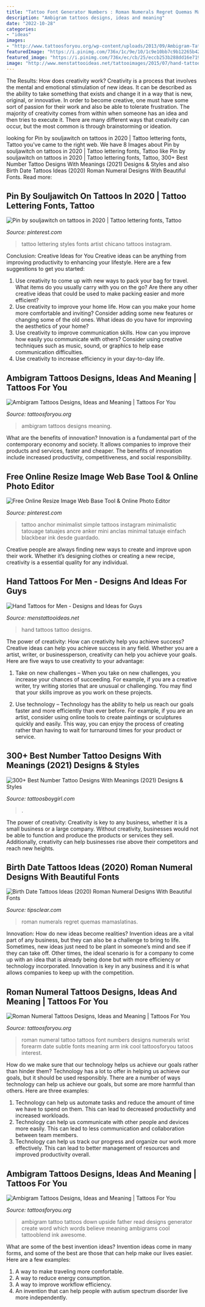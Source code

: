 ```yaml
---
title: "Tattoo Font Generator Numbers : Roman Numerals Regret Quemas Mamaslatinas"
description: "Ambigram tattoos designs, ideas and meaning"
date: "2022-10-28"
categories:
- "ideas"
images:
- "http://www.tattoosforyou.org/wp-content/uploads/2013/09/Ambigram-Tattoos.jpg"
featuredImage: "https://i.pinimg.com/736x/1c/9e/10/1c9e10bb7c9b12265b426c66ac0e35ea.jpg"
featured_image: "https://i.pinimg.com/736x/ec/cb/25/eccb253b288dd16e7194a3dc9e2d4325.jpg"
image: "http://www.menstattooideas.net/tattooimages/2015/07/hand-tattoos-12.jpg"
---
```



The Results: How does creativity work?
Creativity is a process that involves the mental and emotional stimulation of new ideas. It can be described as the ability to take something that exists and change it in a way that is new, original, or innovative. In order to become creative, one must have some sort of passion for their work and also be able to tolerate frustration. The majority of creativity comes from within when someone has an idea and then tries to execute it. There are many different ways that creativity can occur, but the most common is through brainstorming or ideation.

	

		
looking for Pin by souljawitch on tattoos in 2020 | Tattoo lettering fonts, Tattoo you've came to the right web. We have 8 Images about Pin by souljawitch on tattoos in 2020 | Tattoo lettering fonts, Tattoo like Pin by souljawitch on tattoos in 2020 | Tattoo lettering fonts, Tattoo, 300+ Best Number Tattoo Designs With Meanings (2021) Designs &amp; Styles and also Birth Date Tattoos Ideas (2020) Roman Numeral Designs With Beautiful Fonts. Read more:
		
    
## Pin By Souljawitch On Tattoos In 2020 | Tattoo Lettering Fonts, Tattoo

<img loading=lazy src="https://i.pinimg.com/736x/ec/cb/25/eccb253b288dd16e7194a3dc9e2d4325.jpg" onerror="this.onerror=null;this.src='https://tse3.mm.bing.net/th?id=OIP.JEPAOrzl2D5yKnkxTo67_AHaHa&amp;pid=15.1';" alt="Pin by souljawitch on tattoos in 2020 | Tattoo lettering fonts, Tattoo">

_Source: pinterest.com_

>tattoo lettering styles fonts artist chicano tattoos instagram. 

	

Conclusion: Creative Ideas for You
Creative ideas can be anything from improving productivity to enhancing your lifestyle. Here are a few suggestions to get you started: 
1. Use creativity to come up with new ways to pack your bag for travel. What items do you usually carry with you on the go? Are there any other creative ideas that could be used to make packing easier and more efficient?
2. Use creativity to improve your home life. How can you make your home more comfortable and inviting? Consider adding some new features or changing some of the old ones. What ideas do you have for improving the aesthetics of your home? 
3. Use creativity to improve communication skills. How can you improve how easily you communicate with others? Consider using creative techniques such as music, sound, or graphics to help ease communication difficulties.
4. Use creativity to increase efficiency in your day-to-day life.

    
## Ambigram Tattoos Designs, Ideas And Meaning | Tattoos For You

<img loading=lazy src="http://www.tattoosforyou.org/wp-content/uploads/2013/09/Ambigram-Tattoos-Designs.jpg" onerror="this.onerror=null;this.src='https://tse1.mm.bing.net/th?id=OIP.FRjnpfx4shCJ204PiVEB5gHaKZ&amp;pid=15.1';" alt="Ambigram Tattoos Designs, Ideas and Meaning | Tattoos For You">

_Source: tattoosforyou.org_

>ambigram tattoos designs meaning. 

	

What are the benefits of innovation?
Innovation is a fundamental part of the contemporary economy and society. It allows companies to improve their products and services, faster and cheaper. The benefits of innovation include increased productivity, competitiveness, and social responsibility.

    
## Free Online Resize Image Web Base Tool &amp; Online Photo Editor

<img loading=lazy src="https://i.pinimg.com/736x/1c/9e/10/1c9e10bb7c9b12265b426c66ac0e35ea.jpg" onerror="this.onerror=null;this.src='https://tse4.mm.bing.net/th?id=OIP.JmXTEGBFCveHtlEb1xNLmQHaHa&amp;pid=15.1';" alt="Free Online Resize Image Web Base Tool &amp; Online Photo Editor">

_Source: pinterest.com_

>tattoo anchor minimalist simple tattoos instagram minimalistic tatouage tatuajes ancre anker mini anclas minimal tatuaje einfach blackbear ink desde guardado. 

	

Creative people are always finding new ways to create and improve upon their work. Whether it’s designing clothes or creating a new recipe, creativity is a essential quality for any individual.

    
## Hand Tattoos For Men - Designs And Ideas For Guys

<img loading=lazy src="http://www.menstattooideas.net/tattooimages/2015/07/hand-tattoos-12.jpg" onerror="this.onerror=null;this.src='https://tse4.mm.bing.net/th?id=OIP.3QJuD2YF2F8H9LkKlTw58QHaFm&amp;pid=15.1';" alt="Hand Tattoos for Men - Designs and Ideas for Guys">

_Source: menstattooideas.net_

>hand tattoos tattoo designs. 

	

The power of creativity: How can creativity help you achieve success?
Creative ideas can help you achieve success in any field. Whether you are a artist, writer, or businessperson, creativity can help you achieve your goals. Here are five ways to use creativity to your advantage: 
1. Take on new challenges – When you take on new challenges, you increase your chances of succeeding. For example, if you are a creative writer, try writing stories that are unusual or challenging. You may find that your skills improve as you work on these projects. 

2. Use technology – Technology has the ability to help us reach our goals faster and more efficiently than ever before. For example, if you are an artist, consider using online tools to create paintings or sculptures quickly and easily. This way, you can enjoy the process of creating rather than having to wait for turnaround times for your product or service. 


    
## 300+ Best Number Tattoo Designs With Meanings (2021) Designs &amp; Styles

<img loading=lazy src="https://tattoosboygirl.com/wp-content/uploads/2019/09/tattoo-number-font-script-symbol-pictures-163.jpg" onerror="this.onerror=null;this.src='https://tse1.mm.bing.net/th?id=OIP.bNbUVoXE5cH4UmBFQ9Y5OwHaHa&amp;pid=15.1';" alt="300+ Best Number Tattoo Designs With Meanings (2021) Designs &amp; Styles">

_Source: tattoosboygirl.com_

>. 

	

The power of creativity:
Creativity is key to any business, whether it is a small business or a large company. Without creativity, businesses would not be able to function and produce the products or services they sell. Additionally, creativity can help businesses rise above their competitors and reach new heights.

    
## Birth Date Tattoos Ideas (2020) Roman Numeral Designs With Beautiful Fonts

<img loading=lazy src="https://www.tipsclear.com/wp-content/uploads/2020/08/1596385873_68_250-Birth-Date-Tattoos-Ideas-2020-Roman-Numeral-Designs-With.jpg" onerror="this.onerror=null;this.src='https://tse2.mm.bing.net/th?id=OIP.kKTcmuVgmM7Nf9n_NSK4ggAAAA&amp;pid=15.1';" alt="Birth Date Tattoos Ideas (2020) Roman Numeral Designs With Beautiful Fonts">

_Source: tipsclear.com_

>roman numerals regret quemas mamaslatinas. 

	

Innovation: How do new ideas become realities?
Invention ideas are a vital part of any business, but they can also be a challenge to bring to life. Sometimes, new ideas just need to be plant in someone’s mind and see if they can take off. Other times, the ideal scenario is for a company to come up with an idea that is already being done but with more efficiency or technology incorporated. Innovation is key in any business and it is what allows companies to keep up with the competition.

    
## Roman Numeral Tattoos Designs, Ideas And Meaning | Tattoos For You

<img loading=lazy src="http://www.tattoosforyou.org/wp-content/uploads/2013/10/Roman-Numeral-Tattoos.jpg" onerror="this.onerror=null;this.src='https://tse4.mm.bing.net/th?id=OIP.AjMkeTug30jAvykVuSLb9gHaC2&amp;pid=15.1';" alt="Roman Numeral Tattoos Designs, Ideas and Meaning | Tattoos For You">

_Source: tattoosforyou.org_

>roman numeral tattoo tattoos font numbers designs numerals wrist forearm date subtle fonts meaning arm ink cool tattoosforyou tatoos interest. 

	

How do we make sure that our technology helps us achieve our goals rather than hinder them?
Technology has a lot to offer in helping us achieve our goals, but it should be used responsibly. There are a number of ways technology can help us achieve our goals, but some are more harmful than others. Here are three examples: 
1. Technology can help us automate tasks and reduce the amount of time we have to spend on them. This can lead to decreased productivity and increased workloads. 
2. Technology can help us communicate with other people and devices more easily. This can lead to less communication and collaboration between team members. 
3. Technology can help us track our progress and organize our work more effectively. This can lead to better management of resources and improved productivity overall.

    
## Ambigram Tattoos Designs, Ideas And Meaning | Tattoos For You

<img loading=lazy src="http://www.tattoosforyou.org/wp-content/uploads/2013/09/Ambigram-Tattoos.jpg" onerror="this.onerror=null;this.src='https://tse4.mm.bing.net/th?id=OIP.KANa1NBjoOgLBzQXBXs7wwHaFj&amp;pid=15.1';" alt="Ambigram Tattoos Designs, Ideas and Meaning | Tattoos For You">

_Source: tattoosforyou.org_

>ambigram tattoo tattoos down upside father read designs generator create word which words believe meaning ambigrams cool tattooblend ink awesome. 

	

What are some of the best invention ideas?
Invention ideas come in many forms, and some of the best are those that can help make our lives easier. Here are a few examples: 
1. A way to make traveling more comfortable. 
2. A way to reduce energy consumption. 
3. A way to improve workflow efficiency. 
4. An invention that can help people with autism spectrum disorder live more independently.

